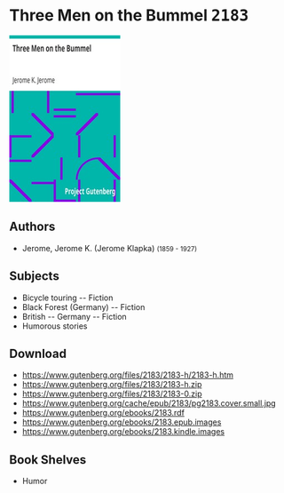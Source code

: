 # Three Men on the Bummel <kbd>2183</kbd>

![](./cover.medium.jpg "")

## Authors


 - Jerome, Jerome K. (Jerome Klapka) <small>(1859 - 1927)</small>

## Subjects


 - Bicycle touring -- Fiction
 - Black Forest (Germany) -- Fiction
 - British -- Germany -- Fiction
 - Humorous stories

## Download


 - https://www.gutenberg.org/files/2183/2183-h/2183-h.htm
 - https://www.gutenberg.org/files/2183/2183-h.zip
 - https://www.gutenberg.org/files/2183/2183-0.zip
 - https://www.gutenberg.org/cache/epub/2183/pg2183.cover.small.jpg
 - https://www.gutenberg.org/ebooks/2183.rdf
 - https://www.gutenberg.org/ebooks/2183.epub.images
 - https://www.gutenberg.org/ebooks/2183.kindle.images

## Book Shelves


 - Humor
